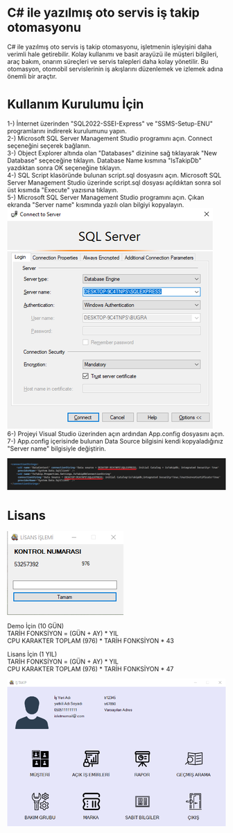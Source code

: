 # C# ile yazılmış oto servis iş takip otomasyonu

C# ile yazılmış oto servis iş takip otomasyonu, işletmenin işleyişini daha verimli hale getirebilir. Kolay kullanımı ve basit arayüzü ile  müşteri bilgileri, araç bakım, onarım süreçleri ve servis talepleri daha kolay yönetilir. Bu otomasyon, otomobil servislerinin iş akışlarını düzenlemek ve izlemek adına önemli bir araçtır. 

# Kullanım Kurulumu İçin
1-) İnternet üzerinden "SQL2022-SSEI-Express" ve "SSMS-Setup-ENU" programlarını indirerek kurulumunu yapın. <br>
2-) Microsoft SQL Server Management Studio programını açın. Connect seçeneğini seçerek bağlanın. <br>
3-) Object Explorer altında olan "Databases" dizinine sağ tıklayarak "New Database" seçeceğine tıklayın. Database Name kısmına "IsTakipDb" yazdıktan sonra OK seçeneğine tıklayın. <br>
4-) SQL Script klasöründe bulunan script.sql dosyasını açın. Microsoft SQL Server Management Studio üzerinde script.sql dosyası açıldıktan sonra sol üst kısımda "Execute" yazısına tıklayın. <br> 
5-) Microsoft SQL Server Management Studio programını açın. Çıkan ekranda "Server name" kısmında yazılı olan bilgiyi kopyalayın. <br>
![image alt](https://github.com/bgryapicioglu/Oto-servis-is-takip-otomasyonu/blob/main/Ss3.png?raw=true) <br>
6-) Projeyi Visual Studio üzerinden açın ardından App.config dosyasını açın. <br>
7-) App.config içerisinde bulunan Data Source bilgisini kendi kopyaladığınız "Server name" bilgisiyle değiştirin. <br> 

![image alt](https://github.com/bgryapicioglu/Oto-servis-is-takip-otomasyonu/blob/main/Ss4.png?raw=true) <br>






# Lisans 
![image alt](https://github.com/bgryapicioglu/Oto-servis-is-takip-otomasyonu/blob/main/Ss1.png?raw=true)

Demo İçin (10 GÜN) <br>
TARİH FONKSİYON = (GÜN + AY) * YIL <br>
CPU KARAKTER TOPLAM (976) *  TARİH FONKSİYON * 43

Lisans İçin (1 YIL) <br>
TARİH FONKSİYON = (GÜN + AY) * YIL <br>
CPU KARAKTER TOPLAM (976) * TARİH FONKSİYON * 47




![image alt](https://github.com/bgryapicioglu/Oto-servis-is-takip-otomasyonu/blob/main/Ss2.png?raw=true)

## 
